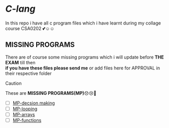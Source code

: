 # ***C-lang***
In this repo i have all c program files which i have learnt during my collage course CSA0202 💕☺️☺️
## **MISSING PROGRAMS**
There are of course some missing programs which i will update before **THE EXAM** till then\
**if you have these files please send me** or add files here for APPROVAL
in their respective folder  
> [!CAUTION]
These are **MISSING PROGRAMS(MP)**😞😢🥹
- [ ] [MP-decsion making](https://github.com/thegit-69/c-lang/blob/6dbc0a44de8afbb7fe2073973670de364271a9b0/decsion%20making/missing%20programs.txt)
- [ ] [MP-looping](https://github.com/thegit-69/c-lang/blob/a84a03eafcbfc13c24b0158047c726c1eff45124/loops/1MISSING%20LOOPS.txt)
- [ ] [MP-arrays](https://github.com/thegit-69/c-lang/blob/37e3e638fcadeda96415277c60f0cbb7c4cf00c2/arrays/MP-ARRAYS.md)
- [ ] [MP-functions](https://github.com/thegit-69/c-lang/blob/14772f9f950c087a702a1bde194d40836a802ccb/functions/MP-functions.md)
